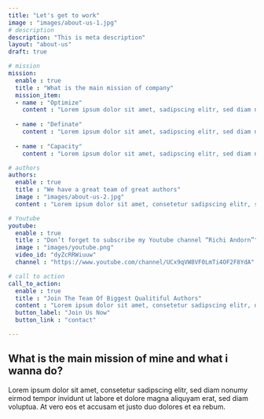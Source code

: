 ```yaml
---
title: "Let's get to work"
image : "images/about-us-1.jpg"
# description
description: "This is meta description"
layout: "about-us"
draft: true

# mission
mission:
  enable : true
  title : "What is the main mission of company"
  mission_item:
  - name : "Optimize"
    content : "Lorem ipsum dolor sit amet, sadipscing elitr, sed diam nonumy  tempor invidunt labore  magna aliquyam"
    
  - name : "Definate"
    content : "Lorem ipsum dolor sit amet, sadipscing elitr, sed diam nonumy  tempor invidunt labore  magna aliquyam"
    
  - name : "Capacity"
    content : "Lorem ipsum dolor sit amet, sadipscing elitr, sed diam nonumy  tempor invidunt labore  magna aliquyam"

# authors
authors:
  enable : true
  title : "We have a great team of great authors"
  image : "images/about-us-2.jpg"
  content : "Lorem ipsum dolor sit amet, consetetur sadipscing elitr, sed diam nonumy eirmod tempor invidunt ut labore et dolore magna aliquyam erat, sed diam voluptua. At vero eos et"

# Youtube
youtube:
  enable : true
  title : "Don’t forget to subscribe my Youtube channel “Richi Andorn”"
  image : "images/youtube.png"
  video_id: "dyZcRRWiuuw"
  channel : "https://www.youtube.com/channel/UCx9qVW8VF0LmTi4OF2F8YdA"

# call to action
call_to_action:
  enable : true
  title : "Join The Team Of Biggest Qualitiful Authors"
  content : "Lorem ipsum dolor sit amet, consetetur sadipscing elitr, diam nonumy eirmod tempor labore dolore"
  button_label: "Join Us Now"
  button_link : "contact"

---
```


## What is the main mission of mine and what i wanna do?

Lorem ipsum dolor sit amet, consetetur sadipscing elitr, sed diam nonumy eirmod tempor invidunt ut labore et dolore magna aliquyam erat, sed diam voluptua. At vero eos et accusam et justo duo dolores et ea rebum. 